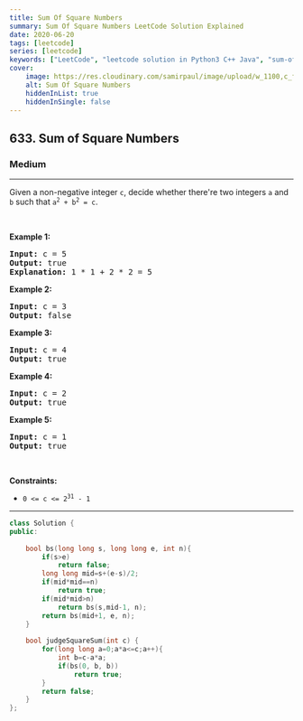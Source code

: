 ```yaml
---
title: Sum Of Square Numbers
summary: Sum Of Square Numbers LeetCode Solution Explained
date: 2020-06-20
tags: [leetcode]
series: [leetcode]
keywords: ["LeetCode", "leetcode solution in Python3 C++ Java", "sum-of-square-numbers LeetCode Solution Explained"]
cover:
    image: https://res.cloudinary.com/samirpaul/image/upload/w_1100,c_fit,co_rgb:FFFFFF,l_text:Arial_75_bold:Sum Of Square Numbers - Solution Explained/problem-solving.webp
    alt: Sum Of Square Numbers
    hiddenInList: true
    hiddenInSingle: false
---
```



<h2>633. Sum of Square Numbers</h2><h3>Medium</h3><hr><div><p>Given a non-negative integer <code>c</code>, decide whether there're two integers <code>a</code> and <code>b</code> such that <code>a<sup>2</sup> + b<sup>2</sup> = c</code>.</p>

<p>&nbsp;</p>
<p><strong>Example 1:</strong></p>

<pre><strong>Input:</strong> c = 5
<strong>Output:</strong> true
<strong>Explanation:</strong> 1 * 1 + 2 * 2 = 5
</pre>

<p><strong>Example 2:</strong></p>

<pre><strong>Input:</strong> c = 3
<strong>Output:</strong> false
</pre>

<p><strong>Example 3:</strong></p>

<pre><strong>Input:</strong> c = 4
<strong>Output:</strong> true
</pre>

<p><strong>Example 4:</strong></p>

<pre><strong>Input:</strong> c = 2
<strong>Output:</strong> true
</pre>

<p><strong>Example 5:</strong></p>

<pre><strong>Input:</strong> c = 1
<strong>Output:</strong> true
</pre>

<p>&nbsp;</p>
<p><strong>Constraints:</strong></p>

<ul>
	<li><code>0 &lt;= c &lt;= 2<sup>31</sup> - 1</code></li>
</ul>
</div>

---




```cpp
class Solution {
public:
    
    bool bs(long long s, long long e, int n){
        if(s>e)
            return false;
        long long mid=s+(e-s)/2;
        if(mid*mid==n)
            return true;
        if(mid*mid>n)
            return bs(s,mid-1, n);
        return bs(mid+1, e, n);
    }
    
    bool judgeSquareSum(int c) {
        for(long long a=0;a*a<=c;a++){
            int b=c-a*a;
            if(bs(0, b, b))
                return true;
        }
        return false;
    }
};
```
